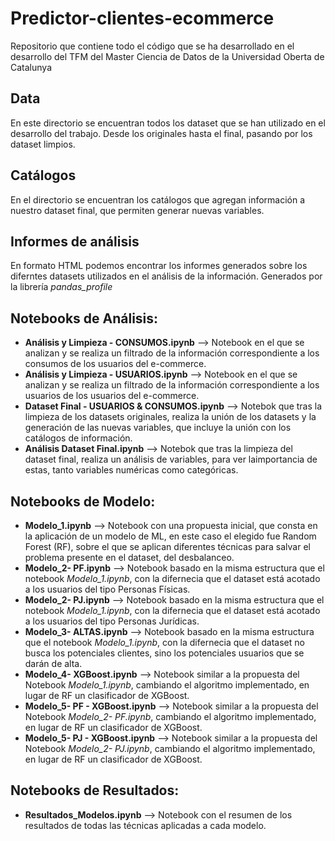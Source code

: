 # Predictor-clientes-ecommerce
Repositorio que contiene todo el código que se ha desarrollado en el desarrollo del TFM del Master Ciencia de Datos de la Universidad Oberta de Catalunya

## Data
En este directorio se encuentran todos los dataset que se han utilizado en el desarrollo del trabajo. Desde los originales hasta el final, pasando por los dataset limpios.

## Catálogos
En el directorio se encuentran los catálogos que agregan información a nuestro dataset final, que permiten generar nuevas variables.

## Informes de análisis
En formato HTML podemos encontrar los informes generados sobre los diferntes datasets utilizados en el análisis de la información. Generados por la librería *pandas_profile*

## Notebooks de Análisis:
* **Análisis y Limpieza - CONSUMOS.ipynb**  --> Notebook en el que se analizan y se realiza un filtrado de la información correspondiente a los consumos de los usuarios del e-commerce.
* **Análisis y Limpieza - USUARIOS.ipynb**  --> Notebook en el que se analizan y se realiza un filtrado de la información correspondiente a los usuarios de los usuarios del e-commerce.
* **Dataset Final - USUARIOS & CONSUMOS.ipynb**  --> Notebok que tras la limpieza de los datasets originales, realiza la unión de los datasets y la generación de las nuevas variables, que incluye la unión con los catálogos de información.
* **Análisis Dataset Final.ipynb**  --> Notebok que tras la limpieza del dataset final, realiza un análisis de variables, para ver laimportancia de estas, tanto variables numéricas como categóricas.

## Notebooks de Modelo:
* **Modelo_1.ipynb**  --> Notebook con una propuesta inicial, que consta en la aplicación de un modelo de ML, en este caso el elegido fue Random Forest (RF), sobre el que se aplican diferentes técnicas para salvar el problema presente en el dataset, del desbalanceo.
* **Modelo_2- PF.ipynb**  --> Notebook basado en la misma estructura que el notebook *Modelo_1.ipynb*, con la difernecia que el dataset está acotado a los usuarios del tipo Personas Físicas.
* **Modelo_2- PJ.ipynb**  --> Notebook basado en la misma estructura que el notebook *Modelo_1.ipynb*, con la difernecia que el dataset está acotado a los usuarios del tipo Personas Jurídicas.
* **Modelo_3- ALTAS.ipynb**  --> Notebook basado en la misma estructura que el notebook *Modelo_1.ipynb*, con la difernecia que el dataset no busca los potenciales clientes, sino los potenciales usuarios que se darán de alta.
* **Modelo_4- XGBoost.ipynb**  --> Notebook similar a la propuesta del Notebook *Modelo_1.ipynb*, cambiando el algoritmo implementado, en lugar de RF un clasificador de XGBoost.
* **Modelo_5- PF - XGBoost.ipynb**  --> Notebook similar a la propuesta del Notebook *Modelo_2- PF.ipynb*, cambiando el algoritmo implementado, en lugar de RF un clasificador de XGBoost.
* **Modelo_5- PJ - XGBoost.ipynb**  --> Notebook similar a la propuesta del Notebook *Modelo_2- PJ.ipynb*, cambiando el algoritmo implementado, en lugar de RF un clasificador de XGBoost.

## Notebooks de Resultados:
* **Resultados_Modelos.ipynb**  --> Notebook con el resumen de los resultados de todas las técnicas aplicadas a cada modelo.
